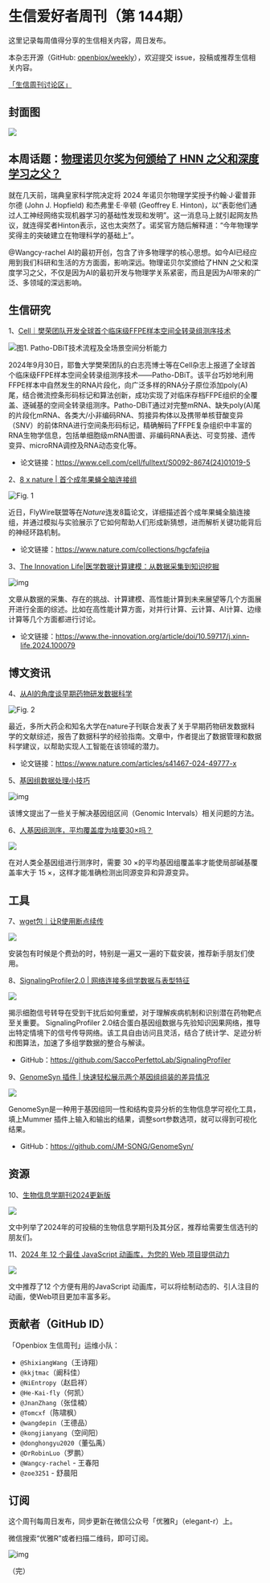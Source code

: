 # 生信爱好者周刊（第 144期）

这里记录每周值得分享的生信相关内容，周日发布。

本杂志开源（GitHub: [openbiox/weekly](https://github.com/openbiox/weekly)），欢迎提交 issue，投稿或推荐生信相关内容。

[「生信周刊讨论区」](https://github.com/openbiox/weekly/discussions)

## 封面图


![](https://files.mdnice.com/user/77986/e520f6b6-ad19-4e09-9879-33c790593ce5.png)


## 本周话题：[物理诺贝尔奖为何颁给了 HNN 之父和深度学习之父？](https://mp.weixin.qq.com/s/AuCeGzKNZpidGCL4ETi8aA)

就在几天前，瑞典皇家科学院决定将 2024 年诺贝尔物理学奖授予约翰·J·霍普菲尔德 (John J. Hopfield) 和杰弗里·E·辛顿 (Geoffrey E. Hinton)，以“表彰他们通过人工神经网络实现机器学习的基础性发现和发明”。这一消息马上就引起网友热议，就连得奖者Hinton表示，这也太突然了。诺奖官方随后解释道：“今年物理学奖得主的突破建立在物理科学的基础上”。

@Wangcy-rachel AI的最初开创，包含了许多物理学的核心思想。如今AI已经应用到我们科研和生活的方方面面，影响深远。物理诺贝尔奖颁给了HNN 之父和深度学习之父，不仅是因为AI的最初开发与物理学关系紧密，而且是因为AI带来的广泛、多领域的深远影响。



## 生信研究

1、[Cell｜樊荣团队开发全球首个临床级FFPE样本空间全转录组测序技术](https://mp.weixin.qq.com/s/SWI4JqjkG9q6vlQs4Iz-cw)

![图1. Patho-DBiT技术流程及全场景空间分析能力](https://camo.githubusercontent.com/dc7cc268fb1bae76776020fb2034b1fd440805887d8d5cbe8098961ab2ba9f9a/68747470733a2f2f66696c65732e6d646e6963652e636f6d2f757365722f353230382f32326264386336662d616538382d346636302d626538612d6335323935353831326536392e6a7067)

2024年9月30日，耶鲁大学樊荣团队的白志亮博士等在Cell杂志上报道了全球首个临床级FFPE样本空间全转录组测序技术——Patho-DBiT。该平台巧妙地利用FFPE样本中自然发生的RNA片段化，向广泛多样的RNA分子原位添加poly(A)尾，结合微流控条形码标记和算法创新，成功实现了对临床存档FFPE组织的全覆盖、逐碱基的空间全转录组测序。Patho-DBiT通过对完整mRNA、缺失poly(A)尾的片段化mRNA、各类大/小非编码RNA、剪接异构体以及携带单核苷酸变异（SNV）的前体RNA进行空间条形码标记，精确解码了FFPE复杂组织中丰富的RNA生物学信息，包括单细胞级mRNA图谱、非编码RNA表达、可变剪接、遗传变异、microRNA调控及RNA动态变化等。

- 论文链接：https://www.cell.com/cell/fulltext/S0092-8674(24)01019-5

2、[8 x nature | 首个成年果蝇全脑连接组](https://mp.weixin.qq.com/s/H5YlDSwvOfkxcoRb4LPOjA)

![Fig. 1](https://media.springernature.com/full/springer-static/image/art%3A10.1038%2Fs41586-024-07558-y/MediaObjects/41586_2024_7558_Fig1_HTML.png)

近日，FlyWire联盟等在*Nature*连发8篇论文，详细描述首个成年果蝇全脑连接组，并通过模拟与实验展示了它如何帮助人们形成新猜想，进而解析关键功能背后的神经环路机制。

- 论文链接：https://www.nature.com/collections/hgcfafejia

3、[The Innovation Life|医学数据计算建模：从数据采集到知识挖掘](https://mp.weixin.qq.com/s/-sKXjWmS-o6gGeJPb2raDA)

![img](https://camo.githubusercontent.com/182738da54da93715ceb0983032e5355b4dbae3eb51a2384eadb70b1c42c2450/68747470733a2f2f66696c65732e6d646e6963652e636f6d2f757365722f353230382f34623236396132382d663430372d346466322d383437652d3064633439313737373238302e706e67)

文章从数据的采集、存在的挑战、计算建模、高性能计算到未来展望等几个方面展开进行全面的综述。比如在高性能计算方面，对并行计算、云计算、AI计算、边缘计算等几个方面都进行讨论。

- 论文链接：https://www.the-innovation.org/article/doi/10.59717/j.xinn-life.2024.100079

## 博文资讯

4、[从AI的角度谈早期药物研发数据科学](https://mp.weixin.qq.com/s/DN_5aqAqIzB3ZklqgNMFHQ)

![Fig. 2](https://media.springernature.com/full/springer-static/image/art%3A10.1038%2Fs41467-024-49777-x/MediaObjects/41467_2024_49777_Fig2_HTML.png)

最近，多所大药企和知名大学在nature子刊联合发表了关于早期药物研发数据科学的文献综述，报告了数据科学的经验指南。文章中，作者提出了数据管理和数据科学建议，以帮助实现人工智能在该领域的潜力。

- 论文链接：https://www.nature.com/articles/s41467-024-49777-x

5、[基因组数据处理小技巧](https://divingintogeneticsandgenomics.com/post/genomic-interval/?ck_subscriber_id=2105433013&utm_source=convertkit&utm_medium=email&utm_campaign=Resending%20with%20real-world%20examples:%20You%20need%20to%20master%20this%20if%20you%20deal%20with%20genomics%20data%20-%2015087044)

![img](https://camo.githubusercontent.com/f8b4af0b8dea809b001e933735bea52851ad4fd01a9c93a55b9b77725752a0d4/68747470733a2f2f66696c65732e6d646e6963652e636f6d2f757365722f353230382f62366635626232382d353737382d346430632d623531322d3130633732623861636536632e706e67)

该博文提出了一些关于解决基因组区间（Genomic Intervals）相关问题的方法。

6、[人基因组测序，平均覆盖度为啥要30×吗？](https://mp.weixin.qq.com/s/d_YUPG35cYDMNDJazxVSYQ)


![](https://files.mdnice.com/user/77986/0fb0d0e2-3c9a-4c6c-99cd-3f3d35e4a6a2.png)


在对人类全基因组进行测序时，需要 30 ×的平均基因组覆盖率才能使局部碱基覆盖率大于 15 ×，这样才能准确检测出同源变异和异源变异。

## 工具

7、[wget包｜让R使用断点续传](https://mp.weixin.qq.com/s/6ShcLvGtBsuiJwFVPUHj4g)


![](https://files.mdnice.com/user/77986/68f09e80-d900-40ca-b43d-8a81d1a4b893.png)


安装包有时候是个费劲的时，特别是一遍又一遍的下载安装，推荐新手朋友们使用。

8、[SignalingProfiler2.0 | 网络连接多组学数据与表型特征](https://mp.weixin.qq.com/s/2GIbMEXPAHqk7pWmF6DqMg) 


![](https://files.mdnice.com/user/77986/514ad755-fdda-44ae-b76a-1312a91b2b99.jpg)


揭示细胞信号转导在受到干扰后如何重塑，对于理解疾病机制和识别潜在药物靶点至关重要。
SignalingProfiler 2.0结合蛋白基因组数据与先验知识因果网络，推导出特定情境下的信号传导网络。该工具自由访问且灵活，结合了统计学、足迹分析和图算法，加速了多组学数据的整合与解读。

- GitHub：https://github.com/SaccoPerfettoLab/SignalingProfiler

9、[GenomeSyn 插件 | 快速轻松展示两个基因组组装的差异情况](https://mp.weixin.qq.com/s/5axLWPBA1FPSoWatfQ04CA)


![](https://files.mdnice.com/user/77986/abb50c1c-583e-40f9-a1bf-efe0dfc1430a.png)


GenomeSyn是一种用于基因组同一性和结构变异分析的生物信息学可视化工具，填上Mummer 插件上输入和输出的结果，调整sort参数选项，就可以得到可视化结果。

- GitHub：https://github.com/JM-SONG/GenomeSyn/

## 资源

10、[生物信息学期刊2024更新版](https://mp.weixin.qq.com/s/s1t3NUY1e4ZHHloTrEpl0w)


![](https://files.mdnice.com/user/77986/af990509-a95e-4ea9-a779-d77a7feaf9ce.png)


文中列举了2024年的可投稿的生物信息学期刊及其分区，推荐给需要生信选刊的朋友们。

11、[2024 年 12 个最佳 JavaScript 动画库，为您的 Web 项目提供动力](https://mp.weixin.qq.com/s/IsD0a7B-fAVWeSpwzz0kgg)


![](https://files.mdnice.com/user/77986/8a0c213b-0d27-4b5c-8ce1-9fcc01caf494.png)


文中推荐了12 个方便有用的JavaScript 动画库，可以将绘制动态的、引人注目的动画，使Web项目更加丰富多彩。

## 贡献者（GitHub ID）

「Openbiox 生信周刊」运维小队：

- `@ShixiangWang`（王诗翔）
- `@kkjtmac`（阚科佳）
- `@NiEntropy`（赵启祥）
- `@He-Kai-fly`（何凯）
- `@JnanZhang`（张佳楠）
- `@Tomcxf`（陈啸枫）
- `@wangdepin`（王德品）
- `@kongjianyang`（空间阳）
- `@donghongyu2020`（董弘禹）
- `@DrRobinLuo`（罗鹏）
- `@Wangcy-rachel` - 王春阳
- `@zoe3251` - 舒晨阳

## 订阅

这个周刊每周日发布，同步更新在微信公众号「优雅R」（elegant-r）上。

微信搜索“优雅R”或者扫描二维码，即可订阅。

![img](https://camo.githubusercontent.com/2316fe421f5071d524e9de7a1c05bcdb5bd75e39494439562fc02d16f0f7f501/68747470733a2f2f63646e2e6e6c61726b2e636f6d2f79757175652f302f323032322f706e672f3437313933312f313634383330363339383730382d38393765376164342d363030382d343066382d393230302d6464656538333462303961372e706e67)

（完）
